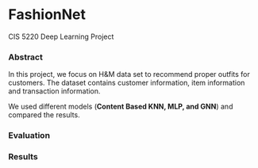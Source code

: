 # FashionNet
CIS 5220 Deep Learning Project

### Abstract
In this project, we focus on H&M data set to recommend proper outfits for customers. The dataset contains customer information, item information and transaction information.

We used different models (**Content Based KNN, MLP, and GNN**) and compared the results.

### Evaluation

### Results

